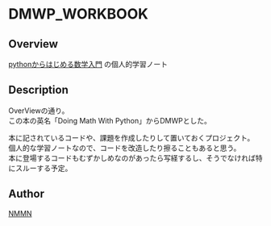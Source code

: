 DMWP_WORKBOOK
====

## Overview
[pythonからはじめる数学入門](https://www.oreilly.co.jp/books/9784873117683/)
の個人的学習ノート

## Description
OverViewの通り。  
この本の英名「Doing Math With Python」からDMWPとした。

本に記されているコードや、課題を作成したりして置いておくプロジェクト。  
個人的な学習ノートなので、コードを改造したり擦ることもあると思う。  
本に登場するコードもむずかしめなのがあったら写経するし、そうでなければ特にスルーする予定。  

## Author

[NMMN](https://github.com/NMMN)
